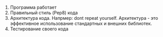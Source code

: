 1) Программа работает
2) Правильный стиль (Pep8) кода
3) Архитектура кода. Напрмер: dont repeat yourself. 
Архитектура - это эффективное использование стандартных и внешних библиотек. 
4) Тестирование своего кода
